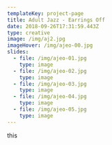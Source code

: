 ```yaml
---
templateKey: project-page
title: Adult Jazz - Earrings Off
date: 2018-09-26T17:31:59.443Z
type: creative
image: /img/aj2.jpg
imageHover: /img/ajeo-00.jpg
slides:
  - file: /img/ajeo-01.jpg
    type: image
  - file: /img/ajeo-02.jpg
    type: image
  - file: /img/ajeo-03.jpg
    type: image
  - file: /img/ajeo-04.jpg
    type: image
  - file: /img/ajeo-05.jpg
    type: image
---
```

this
